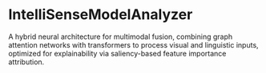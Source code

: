 # IntelliSenseModelAnalyzer
A hybrid neural architecture for multimodal fusion, combining graph attention networks with transformers to process visual and linguistic inputs, optimized for explainability via saliency-based feature importance attribution.
